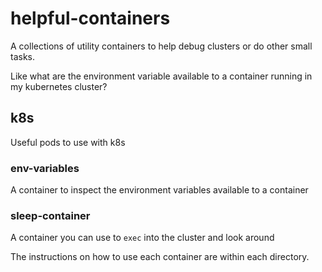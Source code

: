 # helpful-containers

A collections of utility containers to help debug clusters or do other small tasks.

Like what are the environment variable available to a container running in my kubernetes cluster?

## k8s

Useful pods to use with k8s

### env-variables
A container to inspect the environment variables available to a container

### sleep-container
A container you can use to `exec` into the cluster and look around

The instructions on how to use each container are within each directory.
